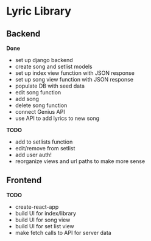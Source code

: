 # Lyric Library

## Backend

**Done**
- set up django backend
- create song and setlist models
- set up index view function with JSON response
- set up song view function with JSON response
- populate DB with seed data
- edit song function
- add song
- delete song function
- connect Genius API
- use API to add lyrics to new song

**TODO**
- add to setlists function
- edit/remove from setlist 
- add user auth!
- reorganize views and url paths to make more sense

## Frontend

**TODO**
- create-react-app
- build UI for index/library
- build UI for song view
- build UI for set list view
- make fetch calls to API for server data
